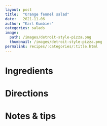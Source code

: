 ```yaml
---
layout: post
title:  "Orange fennel salad"
date:   2021-11-06
author: "Karl Kumbier"
categories: salads
image:
  path: /images/detroit-style-pizza.png
  thumbnail: /images/detroit-style-pizza.png
permalink: recipes/:categories/:title.html
---
```


# Ingredients

# Directions

# Notes & tips
